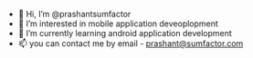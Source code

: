 - 👋 Hi, I’m @prashantsumfactor
- 👀 I’m interested in mobile application deveoplopment
- 🌱 I’m currently learning android application development
- 📫 you can contact me by email - prashant@sumfactor.com

<!---
prashantsumfactor/prashantsumfactor is a ✨ special ✨ repository because its `README.md` (this file) appears on your GitHub profile.
You can click the Preview link to take a look at your changes.
--->
